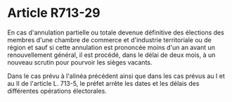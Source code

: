 # Article R713-29

En cas d'annulation partielle ou totale devenue définitive des élections des membres d'une chambre de commerce et d'industrie territoriale ou de région et sauf si cette annulation est prononcée moins d'un an avant un renouvellement général, il est procédé, dans le délai de deux mois, à un nouveau scrutin pour pourvoir les sièges vacants.

Dans le cas prévu à l'alinéa précédent ainsi que dans les cas prévus au I et au II de l'article L. 713-5, le préfet arrête les dates et les délais des différentes opérations électorales.
